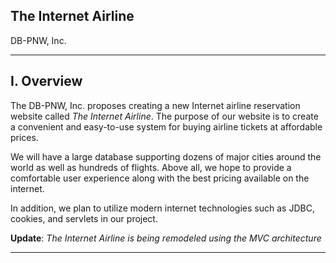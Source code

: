 ## The Internet Airline

DB-PNW, Inc.

---

## I. Overview

The DB-PNW, Inc. proposes creating a new Internet airline reservation website called *The Internet Airline*. The purpose of our website is to create a convenient and easy-to-use system for buying airline tickets at affordable prices.

We will have a large database supporting dozens of major cities around the world as well as hundreds of flights. Above all, we hope to provide a comfortable user experience along with the best pricing available on the internet.

In addition, we plan to utilize modern internet technologies such as JDBC, cookies, and servlets in our project.

**Update**: *The Internet Airline is being remodeled using the MVC architecture*

---

